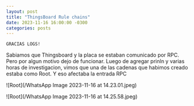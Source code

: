 ```yaml
---
layout: post
title: "ThingsBoard Rule chains"
date: 2023-11-16 16:00:00 -0300
categories: posts
---
```


`GRACIAS LOGS!`


Sabiamos que Thingsboard y la placa se estaban comunicado por RPC. Pero por algun motivo dejo de funcionar.
Luego de agregar prinln y varias horas de investigacion, vimos que una de las cadenas que habimos creado estaba como Root. Y eso afectaba la entrada RPC

![Root](/WhatsApp Image 2023-11-16 at 14.23.01.jpeg)

![Root](/WhatsApp Image 2023-11-16 at 14.25.58.jpeg)



